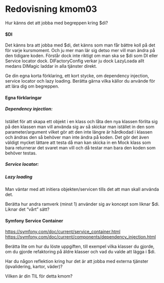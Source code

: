 ---
---
Redovisning kmom03
=========================

Hur känns det att jobba med begreppen kring $di?
#### $DI
Det känns bra att jobba med $di, det känns som man får bättre koll på det för varje kursmoment.
Och ju mer man lär sig detso mer vill man ändra på den tidigare koden.
Förstår dock inte riktigt om man ska se $di som DI eller Service locator dock.
DIFactoryConfig verkar ju dock LazyLoada allt medans DIMagic laddar in alla tjänster direkt.



Ge din egna korta förklaring, ett kort stycke, om dependency injection, service locator och lazy loading. Berätta gärna vilka källor du använde för att lära dig om begreppen.
#### Egna förklaringar
##### Dependency injection:
Istället för att skapa ett objekt i en klass och låta den nya klassen förlita sig på den klassen man vill använda sig av så skickar man istället in den som parameter/argument vilket gör att den inte längre är hårdkodad i klassen och ändras den så behöver man inte ändra på koden. Det gör det även väldigt mycket lättare att testa då man kan skicka in en Mock klass som bara returnerar det svaret man vill och då testar man bara den koden som behöver testas.

##### Service locator: 

##### Lazy loading
Man väntar med att initiera objekten/servicen tills det att man skall använda det.



Berätta hur andra ramverk (minst 1) använder sig av koncept som liknar $di. Liknar det “vårt” sätt?
#### Symfony Service Container
https://symfony.com/doc/current/service_container.html 
https://symfony.com/doc/current/components/dependency_injection.html



Berätta lite om hur du löste uppgiften, till exempel vilka klasser du gjorde, om du gjorde refaktoring på äldre klasser och vad du valde att lägga i $di.


Har du någon reflektion kring hur det är att jobba med externa tjänster (ipvalidering, kartor, väder)?


Vilken är din TIL för detta kmom?
